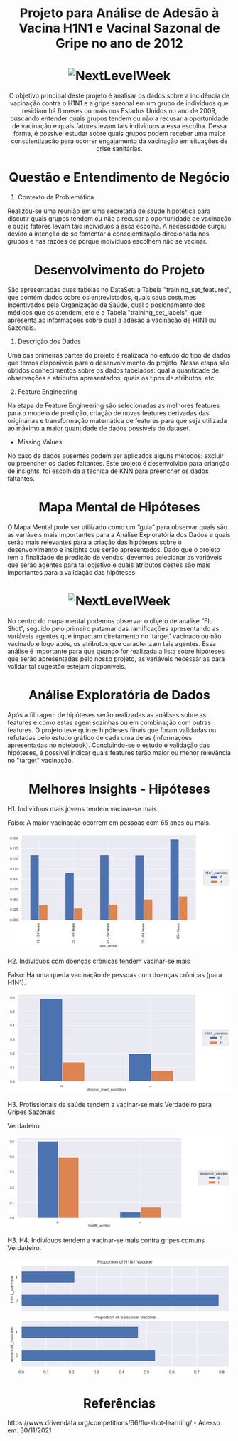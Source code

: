 <h1 align="center">Projeto para Análise de Adesão à Vacina H1N1 e Vacinal Sazonal de Gripe no ano de 2012</h1>

<h1 align="center">
  <img alt="NextLevelWeek" title="#NextLevelWeek" src="./img/Sales Prediction.png" />
</h1>

<p align="center">O objetivo principal deste projeto é analisar os dados sobre a incidência de vacinação contra o H1N1 e a gripe sazonal em um grupo de indivíduos que residiam há 6 meses ou mais nos Estados Unidos no ano de 2009, buscando entender quais grupos tendem ou não a recusar a oportunidade de vacinação e quais fatores levam tais indivíduos a essa escolha. Dessa forma, é possível estudar sobre quais grupos podem receber uma maior conscientização para ocorrer engajamento da vacinação em situações de crise sanitárias.</p>


<h1 align="center">Questão e Entendimento de Negócio</h1>

1.	Contexto da Problemática

Realizou-se uma reunião em uma secretaria de saúde hipotética para discutir quais grupos tendem ou não a recusar a oportunidade de vacinação e quais fatores levam tais indivíduos a essa escolha. A necessidade surgiu devido a intenção de se fomentar a conscientização direcionada nos grupos e nas razões de porque indivíduos escolhem não se vacinar.


<h1 align="center">Desenvolvimento do Projeto</h1>

São apresentadas duas tabelas no DataSet: a Tabela "training_set_features", que contém dados sobre os entrevistados, quais seus costumes incentivados pela Organização de Saúde, qual o posionamento dos médicos que os atendem, etc e a Tabela "training_set_labels", que apresenta as informações sobre qual a adesão à vacinação de H1N1 ou Sazonais.

1.	Descrição dos Dados

Uma das primeiras partes do projeto é realizada no estudo do tipo de dados que temos disponíveis para o desenvolvimento do projeto. Nessa etapa são obtidos conhecimentos sobre os dados tabelados: qual a quantidade de observações e atributos apresentados, quais os tipos de atributos, etc.

2.	Feature Engineering

Na etapa de Feature Engineering são selecionadas as melhores features para o modelo de predição, criação de novas features derivadas das originárias e transformação matemática de features para que seja utilizada ao máximo a maior quantidade de dados possíveis do dataset.

- Missing Values:

No caso de dados ausentes podem ser aplicados alguns métodos: excluir ou preencher os dados faltantes. Este projeto é desenvolvido para crianção de insights, foi escolhida a técnica de KNN para preencher os dados faltantes.

<h1 align="center">Mapa Mental de Hipóteses</h1>

O Mapa Mental pode ser utilizado como um “guia” para observar quais são as variáveis mais importantes para a Análise Exploratória dos Dados e quais serão mais relevantes para a criação das hipóteses sobre o desenvolvimento e insights que serão apresentados. Dado que o projeto tem a finalidade de predição de vendas, devemos selecionar as variáveis que serão agentes para tal objetivo e quais atributos destes são mais importantes para a validação das hipóteses.

<h1 align="center">
  <img alt="NextLevelWeek" title="#NextLevelWeek" src="./img/Mind_Map_Hypothesis.png" />
</h1>

No centro do mapa mental podemos observar o objeto de análise “Flu Shot”, seguido pelo primeiro patamar das ramificações apresentando as variáveis agentes que impactam diretamento no 'target' vacinado ou não vacinado e logo após, os atributos que caracterizam tais agentes. Essa análise é importante para que quando for realizada a lista sobre hipóteses que serão apresentadas pelo nosso projeto, as variáveis necessárias para validar tal sugestão estejam disponíveis.

<h1 align="center">Análise Exploratória de Dados</h1>

Após a filtragem de hipóteses serão realizadas as análises sobre as features e como estas agem sozinhas ou em combinação com outras features. O projeto teve quinze hipóteses finais que foram validadas ou refutadas pelo estudo gráfico de cada uma delas (informações apresentadas no notebook). Concluindo-se o estudo e validação das hipóteses, é possível indicar quais features terão maior ou menor relevância no "target" vacinação. 


<h1 align="center">Melhores Insights - Hipóteses</h1>

H1. Indivíduos mais jovens tendem vacinar-se mais

Falso: A maior vacinação ocorrem em pessoas com 65 anos ou mais.

<p align="center">
  <img src="./img/h1.png">
</p>

H2. Indivíduos com doenças crônicas tendem vacinar-se mais

Falso: Há uma queda vacinação de pessoas com doenças crônicas (para H1N1).

<p align="center">
  <img src="./img/h2.png">
</p>

H3. Profissionais da saúde tendem a vacinar-se mais
Verdadeiro para Gripes Sazonais

Verdadeiro.

<p align="center">
  <img src="./img/h3.png">
</p>

H3. H4. Indivíduos tendem a vacinar-se mais contra gripes comuns
Verdadeiro.

<p align="center">
  <img src="./img/h4.png">
</p>

<h1 align="center">Referências</h1>
https://www.drivendata.org/competitions/66/flu-shot-learning/   - Acesso em: 30/11/2021

